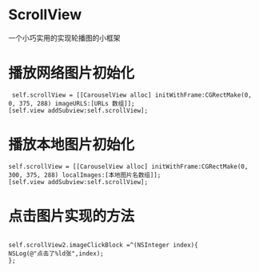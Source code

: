 # ScrollView
一个小巧实用的实现轮播图的小框架
# 播放网络图片初始化

```objc
 self.scrollView = [[CarouselView alloc] initWithFrame:CGRectMake(0, 0, 375, 288) imageURLS:[URLs 数组]];
[self.view addSubview:self.scrollView];

```

# 播放本地图片初始化
```objc
self.scrollView = [[CarouselView alloc] initWithFrame:CGRectMake(0, 300, 375, 288) localImages:[本地图片名数组]];
[self.view addSubview:self.scrollView];

```
# 点击图片实现的方法
```objc

self.scrollView2.imageClickBlock =^(NSInteger index){
NSLog(@"点击了%ld张",index);
};

```